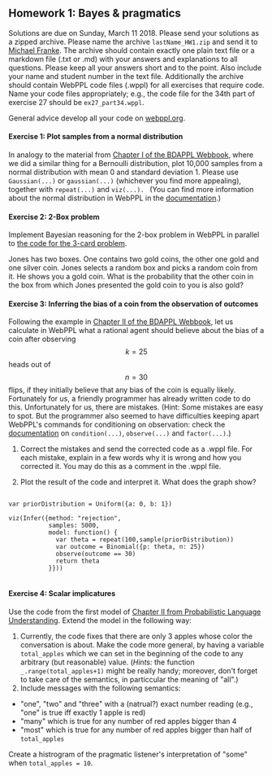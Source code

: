 ## Homework 1: Bayes & pragmatics

<script src="https://cdn.mathjax.org/mathjax/latest/MathJax.js?config=TeX-AMS-MML_HTMLorMML" type="text/javascript"></script>

<link rel="stylesheet" href="https://s3-us-west-2.amazonaws.com/cdn.webppl.org/webppl-editor-1.0.9.css">
<link rel="stylesheet" href="https://s3-us-west-2.amazonaws.com/cdn.webppl.org/webppl-viz-0.7.11.css">
<link rel="stylesheet" href="https://yui.yahooapis.com/pure/0.6.0/pure-min.css">
<script src="https://code.jquery.com/jquery-2.1.4.min.js"></script>
<script src="https://s3-us-west-2.amazonaws.com/cdn.webppl.org/webppl-editor-1.0.9.js"></script>
<script src="https://s3-us-west-2.amazonaws.com/cdn.webppl.org/webppl-viz-0.7.11.js"></script>
<script src="https://s3-us-west-2.amazonaws.com/cdn.webppl.org/webppl-v0.9.7.js" defer async></script>

Solutions are due on Sunday, March 11 2018. Please send your solutions as a zipped archive. Please name the archive `lastName_HW1.zip` and send it to [Michael Franke](mailto:michael.franke@uni-osnabrueck.de). The archive should contain exactly one plain text file or a markdown file (.txt or .md) with your answers and explanations to all questions. Please keep all your answers short and to the point. Also include your name and student number in the text file. Additionally the archive should contain WebPPL code files (.wppl) for all exercises that require code. Name your code files appropriately; e.g., the code file for the 34th part of exercise 27 should be `ex27_part34.wppl`. 

General advice develop all your code on [webppl.org](webppl.org).

#### Exercise 1: Plot samples from a normal distribution

In analogy to the material from [Chapter I of the BDAPPL Webbook](https://mhtess.github.io/bdappl/chapters/01-introduction.html), where we did a similar thing for a Bernoulli distribution, plot 10,000 samples from a normal distribution with mean 0 and standard deviation 1. Please use `Gaussian(...)` or `gaussian(...)` (whichever you find more appealing), together with `repeat(...)` and `viz(...). ` (You can find more information about the normal distribution in WebPPL in the [documentation](http://docs.webppl.org/en/master/distributions.html).)

#### Exercise 2: 2-Box problem

Implement Bayesian reasoning for the 2-box problem in WebPPL in parallel to [the code for the 3-card problem](https://michael-franke.github.io/probLang/chapters/app-01-probability.html).

Jones has two boxes. One contains two gold coins, the other one gold and one silver coin. Jones selects a random box and picks a random coin from it. He shows you a gold coin. What is the probability that the other coin in the box from which Jones presented the gold coin to you is also gold?

#### Exercise 3: Inferring the bias of a coin from the observation of outcomes

Following the example in [Chapter II of the BDAPPL Webbook](https://mhtess.github.io/bdappl/chapters/02-buildingModels.html), let us calculate in WebPPL what a rational agent should believe about the bias of a coin after observing $$k=25$$ heads out of $$n = 30$$ flips, if they initially believe that any bias of the coin is equally likely. Fortunately for us, a friendly programmer has already written code to do this. Unfortunately for us, there are mistakes. (Hint: Some mistakes are easy to spot. But the programmer also seemed to have difficulties keeping apart WebPPL's commands for conditioning on observation: check the [documentation](http://webppl.readthedocs.io/en/master/inference/conditioning.html) on `condition(...)`, `observe(...)` and `factor(...)`.)

1. Correct the mistakes and send the corrected code as a .wppl file. For each mistake, explain in a few words why it is wrong and how you corrected it. You may do this as a comment in the .wppl file.

2. Plot the result of the code and interpret it. What does the graph show?

~~~~

var priorDistribution = Uniform({a: 0, b: 1})

viz(Infer({method: "rejection",
           samples: 5000,
           model: function() {
             var theta = repeat(100,sample(priorDistribution))
             var outcome = Binomial({p: theta, n: 25}) 
             observe(outcome == 30) 
             return theta
           }}))
	
~~~~


#### Exercise 4: Scalar implicatures

Use the code from the first model of [Chapter II from Probabilistic Language Understanding](https://michael-franke.github.io/probLang/chapters/02-pragmatics.html). Extend the model in the following way:

1. Currently, the code fixes that there are only 3 apples whose color the conversation is about. Make the code more general, by having a variable `total_apples` which we can set in the beginning of the code to any arbitrary (but reasonable) value. (**Hints*:* the function `_.range(total_apples+1)` might be really handy; moreover, don't forget to take care of the semantics, in particcular the meaning of "all".)
2. Include messages with the following semantics:
- "one", "two" and "three" with a (natrual?) exact number reading (e.g., "one" is true iff exactly 1 apple is red)
- "many" which is true for any number of red apples bigger than 4
- "most" which is true for any number of red apples bigger than half of `total_apples`

Create a histrogram of the pragmatic listener's interpretation of "some" when `total_apples = 10`.
